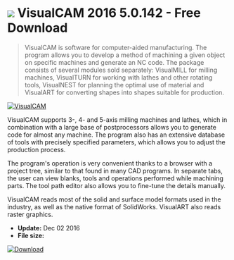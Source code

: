 # ![](https://cdn.softexe.net/static/icon/a/visualcam-11278.png) VisualCAM 2016 5.0.142 - Free Download

> VisualCAM is software for computer-aided manufacturing. The program allows you to develop a method of machining a given object on specific machines and generate an NC code. The package consists of several modules sold separately: VisualMILL for milling machines, VisualTURN for working with lathes and other rotating tools, VisualNEST for planning the optimal use of material and VisualART for converting shapes into shapes suitable for production.

[![VisualCAM](https://gallery.dpcdn.pl/imgc/Tools/72674/g_-_420x350_1.5_-_x20161201133142_0.png)](https://softexe.net/win/multimedia/cad/visualcam:ppbgh.html)

VisualCAM supports 3-, 4- and 5-axis milling machines and lathes, which in combination with a large base of postprocessors allows you to generate code for almost any machine. The program also has an extensive database of tools with precisely specified parameters, which allows you to adjust the production process.
 
 
 The program's operation is very convenient thanks to a browser with a project tree, similar to that found in many CAD programs. In separate tabs, the user can view blanks, tools and operations performed while machining parts. The tool path editor also allows you to fine-tune the details manually.
 
 
 VisualCAM reads most of the solid and surface model formats used in the industry, as well as the native format of SolidWorks. VisualART also reads raster graphics.


- **Update:** Dec 02 2016
- **File size:** 

[![Download](https://cdn.softexe.net/static/img/download.png)](https://softexe.net/win/multimedia/cad/visualcam:ppbgh.html)

